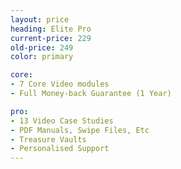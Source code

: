 ```yaml
---
layout: price
heading: Elite Pro
current-price: 229
old-price: 249
color: primary

core:
- 7 Core Video modules
- Full Money-back Guarantee (1 Year)

pro:
- 13 Video Case Studies
- PDF Manuals, Swipe Files, Etc
- Treasure Vaults
- Personalised Support
---
```

